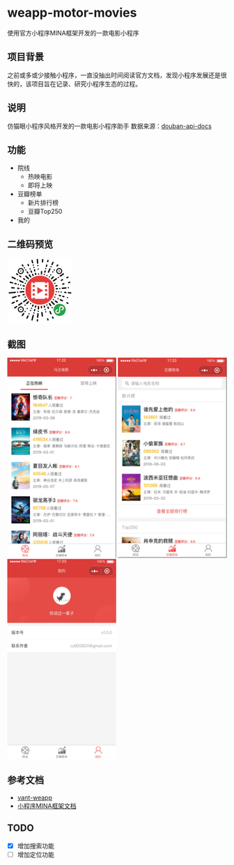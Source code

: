 # weapp-motor-movies

使用官方小程序MINA框架开发的一款电影小程序

## 项目背景

之前或多或少接触小程序，一直没抽出时间阅读官方文档，发现小程序发展还是很快的，该项目旨在记录、研究小程序生态的过程。

## 说明

仿猫眼小程序风格开发的一款电影小程序助手
数据来源：[douban-api-docs](https://github.com/zce/douban-api-docs)

## 功能

- 院线
  - 热映电影
  - 即将上映
- 豆瓣榜单
  - 新片排行榜
  - 豆瓣Top250
- 我的

## 二维码预览

<img src="./media/qr.jpg" width="150" height="150" />

## 截图

<div align="left">
  <img src="./media/screen-shoot-1.jpg" width="250" height="460" />
  <img src="./media/screen-shoot-2.jpg" width="250" height="460" />
  <img src="./media/screen-shoot-3.jpg" width="250" height="460" />
</div>


## 参考文档

- [vant-weapp](https://github.com/youzan/vant-weapp)
- [小程序MINA框架文档](https://developers.weixin.qq.com/miniprogram/dev/framework/MINA.html)

## TODO

- [x] 增加搜索功能
- [ ] 增加定位功能
